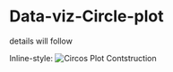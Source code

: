 # Data-viz-Circle-plot
details will follow

Inline-style:
![](https://github.com/mattgrobelny/Data-viz-Circle-plot/blob/master/output_plots/plots_contruction.gif "Circos Plot Contstruction")

